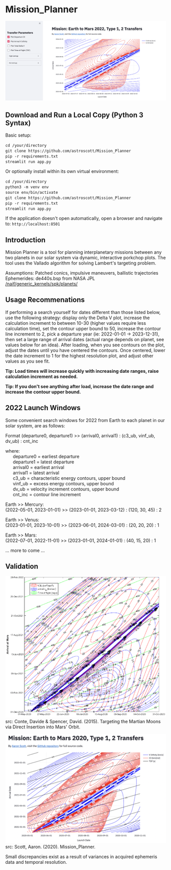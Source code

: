 # Mission_Planner

![Alt text](img/main_screenshot.png?raw=true)

## Download and Run a Local Copy (Python 3 Syntax)

Basic setup:

`cd /your/directory`<br>
`git clone https://github.com/astroscott/Mission_Planner`<br>
`pip -r requirements.txt`<br>
`streamlit run app.py`<br>

Or optionally install within its own virtual environment:

`cd /your/directory`<br>
`python3 -m venv env`<br>
`source env/bin/activate`<br>
`git clone https://github.com/astroscott/Mission_Planner`<br>
`pip -r requirements.txt`<br>
`streamlit run app.py`<br>

If the application doesn't open automatically, open a browser and navigate to:
`http://localhost:8501`

## Introduction
Mission Planner is a tool for planning interplanetary missions between any two planets in our solar system via dynamic, interactive porkchop plots. The tool uses the Vallado algorithm for solving Lambert's targeting problem.<br>

Assumptions: Patched conics, impulsive maneuvers, ballistic trajectories<br>
Ephemerides: de440s.bsp from NASA JPL [/naif/generic_kernels/spk/planets/](https://naif.jpl.nasa.gov/pub/naif/generic_kernels/spk/planets/)<br>

## Usage Recommenations
If performing a search yourself for dates different than those listed below, use the following strategy:
display only the Delta V plot, increase the calculation increment to between 10-30 (higher values require less calculation time), set the contour upper bound to 50, increase the contour line increment to 2, pick a departure year (ie: 2022-01-01 -> 2023-12-31), then set a large range of arrival dates (actual range depends on planet, 
see values below for an idea). After loading, when you see contours on the plot, adjust the dates until you 
have centered the contours. Once centered, lower the date increment to 1 for the highest resolution plot,
and adjust other values as you see fit.<br>

**Tip: Load times will increase quickly with increasing date ranges, raise calculation increment as needed.**

**Tip: If you don't see anything after load, increase the date range and increase the contour upper bound.**<br>

## 2022 Launch Windows

Some convenient search windows for 2022 from Earth to each planet in our solar system, are as follows:<br>

Format (departure0, departure1) >> (arrival0, arrival1) : (c3_ub, vinf_ub, dv_ub) : cnt_inc<br>

where:<br>
&nbsp;&nbsp;&nbsp;&nbsp;&nbsp;&nbsp;departure0 = earliest departure<br>
&nbsp;&nbsp;&nbsp;&nbsp;&nbsp;&nbsp;departure1 = latest departure<br>
&nbsp;&nbsp;&nbsp;&nbsp;&nbsp;&nbsp;arrival0 = earliest arrival<br>
&nbsp;&nbsp;&nbsp;&nbsp;&nbsp;&nbsp;arrival1 = latest arrival<br>
&nbsp;&nbsp;&nbsp;&nbsp;&nbsp;&nbsp;c3_ub = characteristic energy contours, upper bound<br>
&nbsp;&nbsp;&nbsp;&nbsp;&nbsp;&nbsp;vinf_ub = excess energy contours, upper bound<br>
&nbsp;&nbsp;&nbsp;&nbsp;&nbsp;&nbsp;dv_ub = velocity increment contours, upper bound<br>
&nbsp;&nbsp;&nbsp;&nbsp;&nbsp;&nbsp;cnt_inc = contour line increment<br>

Earth >> Mercury:<br>
(2022-05-01, 2023-01-01) >> (2023-01-01, 2023-03-12) : (120, 30, 45) : 2 <br>

Earth >> Venus:<br>
(2023-01-01, 2023-10-01) >> (2023-06-01, 2024-03-01) : (20, 20, 20) : 1 <br>

Earth >> Mars:<br>
(2022-07-01, 2022-11-01) >> (2023-01-01, 2024-01-01) : (40, 15, 20) : 1<br>

... more to come ...<br>

## Validation

![Alt text](img/conte_2020_porkchop.png?raw=true)<br>
src: Conte, Davide & Spencer, David. (2015). Targeting the Martian Moons via Direct Insertion into Mars' Orbit.<br>

![Alt text](img/validation_screenshot.png?raw=true)<br>
src: Scott, Aaron. (2020). Mission_Planner.<br>

Small discrepancies exist as a result of variances in acquired ephemeris data and temporal resolution.
